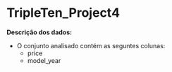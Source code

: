 # TripleTen_Project4

**Descrição dos dados:**

* O conjunto analisado contém as seguntes colunas:
    - price
    - model_year
